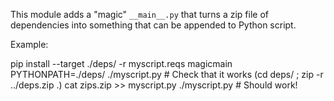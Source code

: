This module adds a "magic" `__main__.py` that turns a zip file of dependencies
into something that can be appended to Python script.

Example:

pip install --target ./deps/ -r myscript.reqs magicmain
PYTHONPATH=./deps/ ./myscript.py    # Check that it works
(cd deps/ ; zip -r ../deps.zip .)
cat zips.zip >> myscript.py
./myscript.py                       # Should work!
